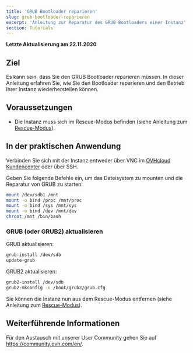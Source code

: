 ```yaml
---
title: 'GRUB Bootloader reparieren'
slug: grub-bootloader-reparieren
excerpt: 'Anleitung zur Reparatur des GRUB Bootloaders einer Instanz'
section: Tutorials
---
```


**Letzte Aktualisierung am 22.11.2020**

## Ziel

Es kann sein, dass Sie den GRUB Bootloader reparieren müssen. In dieser Anleitung erfahren Sie, wie Sie den Bootloader reparieren und den Betrieb Ihrer Instanz wiederherstellen können.

## Voraussetzungen

- Die Instanz muss sich im Rescue-Modus befinden (siehe Anleitung zum [Rescue-Modus](../umstellung_einer_instanz_auf_den_rescue-modus/)).

## In der praktischen Anwendung

Verbinden Sie sich mit der Instanz entweder über VNC im [OVHcloud Kundencenter](https://www.ovh.com/auth/?action=gotomanager&from=https://www.ovh.de/&ovhSubsidiary=de) oder über SSH.

Geben Sie folgende Befehle ein, um das Dateisystem zu mounten und die Reparatur von GRUB zu starten:

```sh
mount /dev/sdb1 /mnt
mount -o bind /proc /mnt/proc
mount -o bind /sys /mnt/sys
mount -o bind /dev /mnt/dev
chroot /mnt /bin/bash
```

### GRUB (oder GRUB2) aktualisieren

GRUB aktualisieren:

```sh
grub-install /dev/sdb
update-grub
```

GRUB2 aktualisieren:

```sh
grub2-install /dev/sdb
grub2-mkconfig -o /boot/grub2/grub.cfg
```

Sie können die Instanz nun aus dem Rescue-Modus entfernen (siehe Anleitung zum [Rescue-Modus](../umstellung_einer_instanz_auf_den_rescue-modus/)).

## Weiterführende Informationen

Für den Austausch mit unserer User Community gehen Sie auf <https://community.ovh.com/en/>.